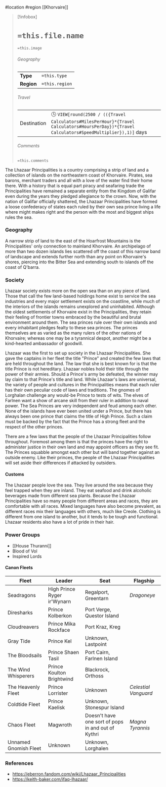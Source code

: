  #location #region [[Khorvaire]]

> [!infobox]
> # `=this.file.name`
> `=this.image`
> ###### Geography
> |  |  |
> | ---- | ---- |
> | **Type** | `=this.type` |
> | **Region** | `=this.region` |
> ###### Travel
> |  |  |
> | ---- | ---- |
> | Destination | 🕓 `VIEW[round(2500 / (({Travel Calculators#MilesPerHour}*{Travel Calculators#HoursPerDay})*{Travel Calculators#SpeedMultiplier}),1)]` days |
> ###### Comments
> `=this.comments`

The Lhazaar Principalities is a country comprising a strip of land and a collection of islands on the northeastern coast of Khorvaire. Pirates, sea barons, merchant traders and all with a love of the water find their home there. With a history that is equal part piracy and seafaring trade the Principalities have remained a separate entity from the Kingdom of Galifar even during the years they pledged allegiance to the crown. Now, with the nation of Galifar officially shattered, the Lhazaar Principalities have formed a loose confederacy of states each ruled by their own sea prince living a life where might makes right and the person with the most and biggest ships rules the sea.

### Geography

A narrow strip of land to the east of the Hoarfrost Mountains is the Principalities' only connection to mainland Khorvaire. An archipelago of more than two dozen islands lies scattered off the coast of this narrow band of landscape and extends further north than any point on Khorvaire's shores, piercing into the Bitter Sea and extending south to islands off the coast of Q'barra.

### Society

Lhazaar society exists more on the open sea than on any piece of land. Those that call the few land-based holdings home exist to service the sea industries and every major settlement exists on the coastline, while much of the interiors of the islands remains unexplored and uninhabited. Although the oldest settlements of Khorvaire exist in the Principalities, they retain their feeling of frontier towns embraced by the beautiful and brutal environment around them. The sea princes rule over their own islands and every inhabitant pledges fealty to these sea princes. The princes themselves are as varied as the many rulers of the other nations of Khorvaire; whereas one may be a tyrannical despot, another might be a kind-hearted ambassador of goodwill.

Lhazaar was the first to set up society in the Lhazaar Principalities. She gave the captains in her fleet the title "Prince" and created the few laws that are held throughout the land. The law that she is best known for is that the title Prince is not hereditary. Lhazaar nobles hold their title through the power of their armies. Should a Prince's army be defeated, the winner may lay claim to that Prince's title and land. While Lhazaar's laws are universal, the variety of people and cultures in the Principalities means that each ruler has their own peculiar code of laws and traditions. The gnomes of Lorghalan challenge any would-be Prince to tests of wits. The elves of Farlnen want a show of arcane skill from their ruler in addition to naval power. The Sea Princes are very independent and feud among each other. None of the islands have ever been united under a Prince, but there has always been one prince that claims the title of High Prince. Such a claim must be backed by the fact that the Prince has a strong fleet and the respect of the other princes.

There are a few laws that the people of the Lhazaar Principalities follow throughout. Foremost among them is that the princes have the right to administer justice in their own land and may appoint officers as they see fit. The Princes squabble amongst each other but will band together against an outside enemy. Like their princes, the people of the Lhazaar Principalities will set aside their differences if attacked by outsiders.

#### Customs

The Lhazaar people love the sea. They live around the sea because they feel trapped when they are inland. They eat seafood and drink alcoholic beverages made from different sea plants. Because the Lhazaar Principalities have so many people from different areas and races, they are comfortable with all races. Mixed languages have also become prevalent, as different races mix their languages with others, much like Creole. Clothing is different from one island to another, but it tends to be tough and functional. Lhazaar residents also have a lot of pride in their hair.

### Power Groups

* [[House Thuranni]]
* Blood of Vol
* Inspired Lords

#### Canon Fleets
  
| Fleet                 | Leader                      | Seat                                               | Flagship             |
| --------------------- | --------------------------- | -------------------------------------------------- | -------------------- |
| Seadragons            | High Prince Ryger ir'Wynarn | Regalport, Greentarn                               | *Dragoneye*          |
| Diresharks            | Prince Kolberkon            | Port Verge, Questor Island                         |                      |
| Cloudreavers          | Prince Mika Rockface        | Port Kraz, Kreg                                    |                      |
| Gray Tide             | Prince Kel                  | Unknown, Lastpoint                                 |                      |
| The Bloodsails        | Prince Shaen Tasil          | Port Cairn, Farlnen Island                         |                      |
| The Wind Whisperers   | Prince Koulton Brightwind   | Blackrock, Orthoss                                 |                      |
| The Heavenly Fleet    | Prince Lorrister            | Unknown                                            | *Celestial Vanguard* |
| Coldtide Fleet        | Prince Kaelisk              | Unknown, Stonespur Island                          |                      |
| Chaos Fleet           | Magwroth                    | Doesn't have one sort of pops in and out of Kythri | *Magna Tyrannis*     |
| Unnamed Gnomish Fleet | Unknown                     | Unknown, Lorghalen                                 |                      |

### References

* https://eberron.fandom.com/wiki/Lhazaar_Principalities
* https://keith-baker.com/ifaq-lhazaar/
